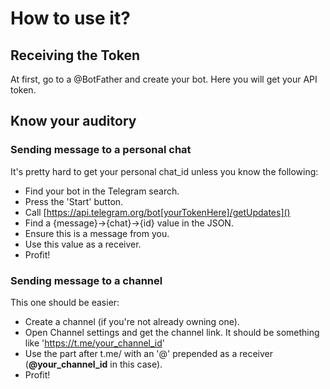 How to use it?
================
## Receiving the Token 
At first, go to a @BotFather and create your bot. Here you will get your API token.

## Know your auditory
### Sending message to a personal chat
It's pretty hard to get your personal chat_id unless you know the following:
 * Find your bot in the Telegram search.
 * Press the 'Start' button.
 * Call [https://api.telegram.org/bot[yourTokenHere]/getUpdates]()
 * Find a {message}->{chat}->{id} value in the JSON.
 * Ensure this is a message from you.
 * Use this value as a receiver.
 * Profit!
 
### Sending message to a channel
This one should be easier:
 * Create a channel (if you're not already owning one).
 * Open Channel settings and get the channel link. It should be something like 'https://t.me/your_channel_id'
 * Use the part after t.me/ with an '@' prepended as a receiver (**@your_channel_id** in this case).
 * Profit!